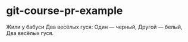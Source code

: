 # git-course-pr-example

Жили у бабуси
Два весёлых гуся:
Один — черный,
Другой — белый,
Два весёлых гуся.
